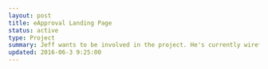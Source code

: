 ```yaml
---
layout: post
title: eApproval Landing Page
status: active
type: Project
summary: Jeff wants to be involved in the project. He's currently wireframing the landing page for Monday's meeting.
updated: 2016-06-3 9:25:00
---
```


